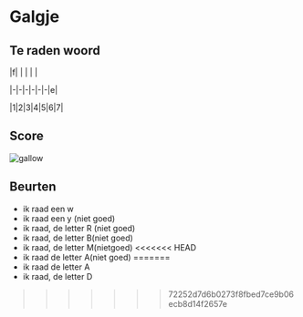 # Galgje

## Te raden woord

|f| | | | |

|-|-|-|-|-|-|e|

|1|2|3|4|5|6|7|

## Score
![gallow](./images/2.png)

## Beurten
* ik raad een w
* ik raad een y (niet goed)
* ik raad, de letter R (niet goed)
* ik raad, de letter B(niet goed)
* ik raad, de letter M(nietgoed)
<<<<<<< HEAD
* ik raad de letter A(niet goed)
=======
* ik raad de letter A
* ik raad, de letter D
>>>>>>> 72252d7d6b0273f8fbed7ce9b06ecb8d14f2657e
